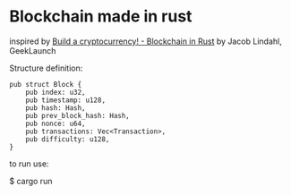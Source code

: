 # Blockchain made in rust
inspired by [Build a cryptocurrency! - Blockchain in Rust](https://github.com/GeekLaunch/blockchain-rust) by Jacob Lindahl, GeekLaunch

Structure definition:

    pub struct Block {
        pub index: u32,
        pub timestamp: u128,
        pub hash: Hash,
        pub prev_block_hash: Hash,
        pub nonce: u64, 
        pub transactions: Vec<Transaction>, 
        pub difficulty: u128,
    }



to run use:

$ cargo run 
